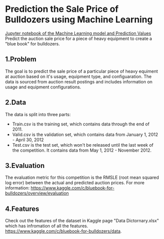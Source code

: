 # Prediction the Sale Price of Bulldozers using Machine Learning   
[Jupyter notebook of the Machine Learning model and Prediction Values](https://github.com/a0n0k0i0t/https-github.com-a0n0k0i0t-bulldozer-price-prediction-project/blob/master/end-to-end-bulldozer-price-regression.ipynb)   
Predict the auction sale price for a piece of heavy equipment to create a "blue book" for bulldozers.

## 1.Problem
The goal is to predict the sale price of a particular piece of heavy equiment at auction based on it's usage, equipment type, and configuaration.  The data is sourced from auction result postings and includes information on usage and equipment configurations.

## 2.Data
The data is split into three parts:

<ul>
    <li>Train.csv is the training set, which contains data through the end of 2011.
    <li>Valid.csv is the validation set, which contains data from January 1, 2012 - April 30, 2012 
    <li>Test.csv is the test set, which won't be released until the last week of the competition. It contains data from  May 1, 2012 - November 2012.
</ul>

## 3.Evaluation
The evaluation metric for this competition is the RMSLE (root mean squared log error) between the actual and predicted auction prices.
For more information:
https://www.kaggle.com/c/bluebook-for-bulldozers/overview/evaluation

## 4.Features
Check out the features of the dataset in Kaggle page "Data Dictornary.xlsx" which has infromation of all the features. https://www.kaggle.com/c/bluebook-for-bulldozers/data.
